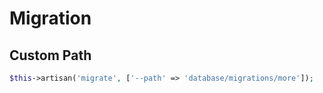 # Migration

## Custom Path

```php
$this->artisan('migrate', ['--path' => 'database/migrations/more']);
```
